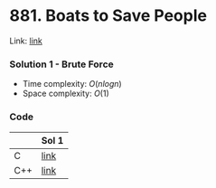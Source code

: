# 881. Boats to Save People
Link: [link](https://leetcode.com/problems/boats-to-save-people/)

### Solution 1 - Brute Force
* Time complexity: $O(nlog n)$
* Space complexity: $O(1)$

### Code
||Sol 1|
|-|-|
|C|[link](./sol_1/main.c)|
|C++|[link](./sol_1/main.cpp)|
